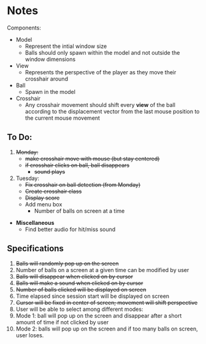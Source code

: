 # Notes

Components:
* Model
  * Represent the intial window size
  * Balls should only spawn within the model and not outside
  the window dimensions
* View
  * Represents the perspective of the player as they move their
    crosshair around
* Ball
  * Spawn in the model
* Crosshair
  * Any crosshair movement should shift every **view** of the
    ball according to the displacement vector from the last mouse
    position to the current mouse movement

## To Do:
1. ~~Monday:~~
   * ~~make crosshair move with mouse (but stay centered)~~
   * ~~if crosshair clicks on ball, ball disappears~~
     * ~~sound plays~~
3. Tuesday:
   * ~~Fix crosshair on ball detection (from Monday)~~
   * ~~Create crosshair class~~
   * ~~Display score~~
   * Add menu box
     * Number of balls on screen at a time
* **Miscellaneous**
  * Find better audio for hit/miss sound

## Specifications
1. ~~Balls will randomly pop up on the screen~~
2. Number of balls on a screen at a given time can be modified by user
3. ~~Balls will disappear when clicked on by cursor~~
4. ~~Balls will make a sound when clicked on by cursor~~
5. ~~Number of balls clicked will be displayed on screen~~
6. Time elapsed since session start will be displayed on screen
7. ~~Cursor will be fixed in center of screen; movement will shift perspective~~
8. User will be able to select among different modes:
9. Mode 1: ball will pop up on the screen and disappear after a short amount of time if not clicked by user
10. Mode 2: balls will pop up on the screen and if too many balls on screen, user loses.
